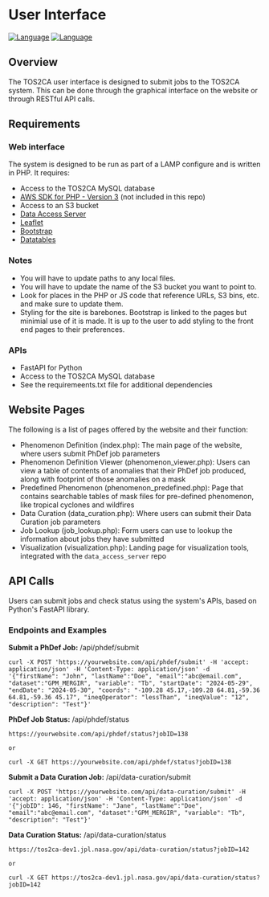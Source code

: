 # User Interface

[![Language](https://img.shields.io/packagist/dependency-v/ufo-tech/json-rpc-client-sdk/php?logo=PHP&logoColor=white)](#) [![Language](https://img.shields.io/badge/python-3.9-blue)](#)


## Overview
The TOS2CA user interface is designed to submit jobs to the TOS2CA system.  This can be done through the graphical interface on the website or through RESTful API calls.  

## Requirements
### Web interface
The system is designed to be run as part of a LAMP configure and is written in PHP.  It requires:
- Access to the TOS2CA MySQL database
- [AWS SDK for PHP - Version 3](https://github.com/aws/aws-sdk-php) (not included in this repo)
- Access to an S3 bucket
- [Data Access Server](https://github.jpl.nasa.gov/TOS2CA/data_access_server)
- [Leaflet](https://leafletjs.com/)
- [Bootstrap](https://getbootstrap.com/)
- [Datatables](https://datatables.net/)

### Notes
- You will have to update paths to any local files.
- You will have to update the name of the S3 bucket you want to point to.
- Look for places in the PHP or JS code that reference URLs, S3 bins, etc. and make sure to update them.
- Styling for the site is barebones.  Bootstrap is linked to the pages but minimial use of it is made.  It is up to the user to add styling to the front end pages to their preferences.

### APIs
- FastAPI for Python
- Access to the TOS2CA MySQL database
- See the requiremeents.txt file for additional dependencies

## Website Pages
The following is a list of pages offered by the website and their function:
- Phenomenon Definition (index.php): The main page of the website, where users submit PhDef job parameters
- Phenomenon Definition Viewer (phenomenon_viewer.php): Users can view a table of contents of anomalies that their PhDef job produced, along with footprint of those anomalies on a mask
- Predefined Phenomenon (phenomenon_predefined.php): Page that contains searchable tables of mask files for pre-defined phenomenon, like tropical cyclones and wildfires
- Data Curation (data_curation.php): Where users can submit their Data Curation job parameters
- Job Lookup (job_lookup.php): Form users can use to lookup the information about jobs they have submitted
- Visualization (visualization.php):  Landing page for visualization tools, integrated with the ```data_access_server``` repo

## API Calls
Users can submit jobs and check status using the system's APIs, based on Python's FastAPI library.

### Endpoints and Examples

**Submit a PhDef Job:** /api/phdef/submit
```
curl -X POST 'https://yourwebsite.com/api/phdef/submit' -H 'accept: application/json' -H 'Content-Type: application/json' -d '{"firstName": "John", "lastName":"Doe", "email":"abc@email.com", "dataset":"GPM_MERGIR", "variable": "Tb", "startDate": "2024-05-29", "endDate": "2024-05-30", "coords": "-109.28 45.17,-109.28 64.81,-59.36 64.81,-59.36 45.17", "ineqOperator": "lessThan", "ineqValue": "12", "description": "Test"}'
```

**PhDef Job Status:** /api/phdef/status
```
https://yourwebsite.com/api/phdef/status?jobID=138

or

curl -X GET https://yourwebsite.com/api/phdef/status?jobID=138
```

**Submit a Data Curation Job:** /api/data-curation/submit
```
curl -X POST 'https://yourwebsite.com/api/data-curation/submit' -H 'accept: application/json' -H 'Content-Type: application/json' -d '{"jobID": 146, "firstName": "Jane", "lastName":"Doe", "email":"abc@email.com", "dataset":"GPM_MERGIR", "variable": "Tb", "description": "Test"}'
```

**Data Curation Status:** /api/data-curation/status
```
https://tos2ca-dev1.jpl.nasa.gov/api/data-curation/status?jobID=142

or

curl -X GET https://tos2ca-dev1.jpl.nasa.gov/api/data-curation/status?jobID=142
```
